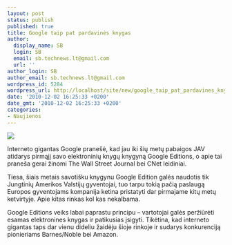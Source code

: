 ```yaml
---
layout: post
status: publish
published: true
title: Google taip pat pardavinės knygas
author:
  display_name: SB
  login: SB
  email: sb.technews.lt@gmail.com
  url: ''
author_login: SB
author_email: sb.technews.lt@gmail.com
wordpress_id: 5284
wordpress_url: http://localhost/site/new/google_taip_pat_pardavines_knygas/
date: '2010-12-02 16:25:33 +0200'
date_gmt: '2010-12-02 16:25:33 +0200'
categories:
- Naujienos
---
```

<div class="imgright"><img src="http://www.part.lt/img/1984eb99102cea7dceb8fc7d5bde2e0953.jpg"  /></div>
<p>Interneto gigantas Google pranešė, kad jau iki šių metų pabaigos JAV atidarys pirmąjį savo elektroninių knygų knygyną Google Editions, o apie tai praneša gerai žinomi The Wall Street Journal bei CNet leidiniai.</p>
<p>Tiesa, šiais metais savotišku knygynu Google Edition galės naudotis tik Jungtinių Amerikos Valstijų gyventojai, tuo tarpu tokią pačią paslaugą Europos gyventojams kompanija ketina pristatyti dar pirmajame kitų metų ketvirtyje. Apie kitas rinkas kol kas nekalbama.</p>
<p>Google Editions veiks labai paprastu principu – vartotojai galės peržiūrėti esamas elektronines knygas ir patikusias įsigyti. Tikėtina, kad interneto gigantas taps dar vienu dideliu žaidėju šioje rinkoje ir sudarys konkurenciją pionieriams Barnes/Noble bei Amazon.<br /></p>
